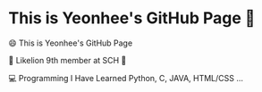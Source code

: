 # This is Yeonhee's GitHub Page 👋



</div>

😄 This is Yeonhee's GitHub Page

🦁 Likelion 9th member at SCH 🦁

💻 Programming I Have Learned Python, C, JAVA, HTML/CSS ...
